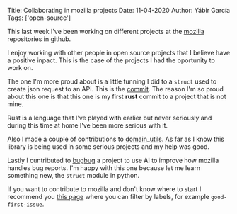 Title: Collaborating in mozilla projects
Date: 11-04-2020
Author: Yábir García
Tags: ['open-source']

This last week I've been working on different projects at the
[mozilla](https://github.com/mozilla/) repositories in github.

I enjoy working with other people in open source projects that I
believe have a positive inpact. This is the case of the projects I had
the oportunity to work on.

The one I'm more proud about is a little tunning I did to a `struct`
used to create json request to an API. This is the
[commit](https://github.com/mozilla/application-services/commit/62785bce709f1d5481c97ef1fca355311d818b9a). The
reason I'm so proud about this one is that this one is my first **rust**
commit to a project that is not mine. 

Rust is a lenguage that I've played with earlier but never seriously
and during this time at home I've been more serious with it.

Also I made a couple of contributions to
[domain_utils](https://github.com/mozilla/domain_utils). As far as I
know this library is being used in some serious projects and my help
was good.

Lastly I cuntributed to
[bugbug](https://github.com/mozilla/bugbug/commit/a6e24cbe14be323ec0efa9f1d492d201e5da4231)
a project to use AI to improve how mozilla handles bug reports. I'm
happy with this one because let me learn something new, the `struct`
module in python.

If you want to contribute to mozilla and don't know where to start I
recommend you [this page](https://codetribute.mozilla.org/) where you
can filter by labels, for example `good-first-issue`. 
